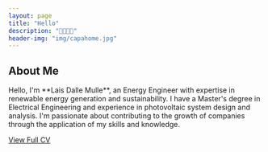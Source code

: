 ```yaml
---
layout: page
title: "Hello"
description: "👋👋👋👋"
header-img: "img/capahome.jpg"
---
```


<h2>About Me</h2>
<p>Hello, I'm **Lais Dalle Mulle**, an Energy Engineer with expertise in renewable energy generation and sustainability. I have a Master's degree in Electrical Engineering and experience in photovoltaic system design and analysis. I'm passionate about contributing to the growth of companies through the application of my skills and knowledge.</p>


[View Full CV](https://laisdallemulle.github.io/cv/)